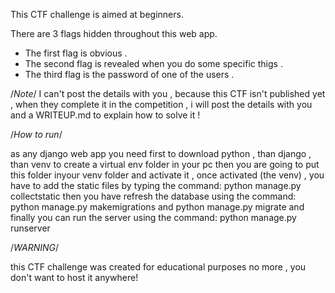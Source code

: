 This CTF challenge is aimed at beginners.

There are 3 flags hidden throughout this web app.

- The first flag is obvious .
- The second flag is revealed when you do some specific thigs .
- The third flag is the password of one of the users .

/_Note_/
I can't post the details with you , because this CTF isn't published yet , when they complete it in the competition , i will post the details with you and a WRITEUP.md to explain how to solve it !

/_How to run_/

as any django web app you need first to download python , than django , than venv to create a virtual env folder in your pc
then you are going to put this folder inyour venv folder and activate it , once activated (the venv) , you have to add the static files by typing the command:
python manage.py collectstatic
then you have refresh the database using the command:
python manage.py makemigrations
and
python manage.py migrate
and finally you can run the server using the command:
python manage.py runserver

/_WARNING_/

this CTF challenge was created for educational purposes no more , you don't want to host it anywhere!
